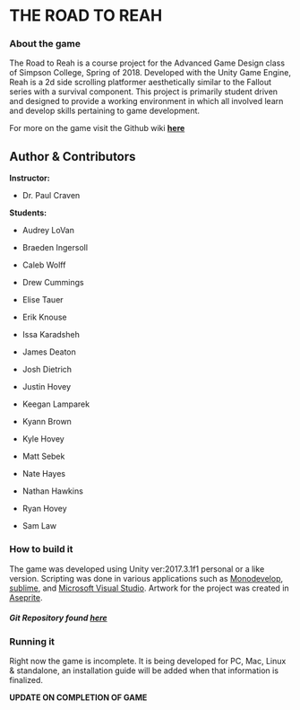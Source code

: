 
# THE ROAD TO REAH

### About the game
The Road to Reah is a course project for the Advanced Game Design class of Simpson College, Spring of 2018. Developed with the Unity Game Engine, Reah is a 2d side scrolling platformer aesthetically similar to the Fallout series with a survival component. This project is primarily student driven and designed to provide a working environment in which all involved learn and develop skills pertaining to game development.

For more on the game visit the Github wiki **[here][1]** 



## Author & Contributors


**Instructor:**

* Dr. Paul Craven

**Students:**

* Audrey LoVan

* Braeden Ingersoll

* Caleb Wolff

* Drew Cummings

* Elise Tauer

* Erik Knouse

* Issa Karadsheh

* James Deaton

* Josh Dietrich

* Justin Hovey

* Keegan Lamparek

* Kyann Brown

* Kyle Hovey

* Matt Sebek

* Nate Hayes

* Nathan Hawkins

* Ryan Hovey

* Sam Law


### How to build it

The game was developed using Unity ver:2017.3.1f1 personal or a like version. Scripting was done in various applications such as [Monodevelop][3], [sublime][4], and [Microsoft Visual Studio][5]. Artwork for the project was created in [Aseprite][6].

##### Git Repository found [here][2]




### Running it
Right now the game is incomplete. It is being developed for PC, Mac, Linux & standalone, an installation guide will be added when that information is finalized. 

**UPDATE ON COMPLETION OF GAME**


[1]: https://github.com/pvcraven/2018_cis390ag/wiki/game-design-document/ "Game wiki" 
[2]: https://github.com/pvcraven/2018_cis390ag "Git Repository"
[3]: https://www.monodevelop.com/ "Monodevelop"
[4]: https://www.sublimetext.com/ "Sublime"
[5]: https://www.microsoft.com/en-us/store/b/visualstudio?invsrc=search&cl_vend=google&cl_ch=sem&cl_camp=913950141&cl_adg=48518817347&cl_crtv=248911023999&cl_kw=microsoft+visual+studio&cl_pub=google.com&cl_place=&cl_dvt=c&cl_pos=1t1&cl_mt=e&cl_gtid=aud-341489308769:kwd-298697042547&cl_pltr=&cl_dim0=Wg6BFwAAAKqxNihr:20180410184709:s&OCID=AID695938_SEM_Wg6BFwAAAKqxNihr:20180410184709:s&s_kwcid=AL!4249!3!248911023999!e!!g!!microsoft+visual+studio&ef_id=Wg6BFwAAAKqxNihr:20180410184709:s&SilentAuth=1 "Microsoft Visual Studio"
[6]: https://www.aseprite.org/ "Aseprite"